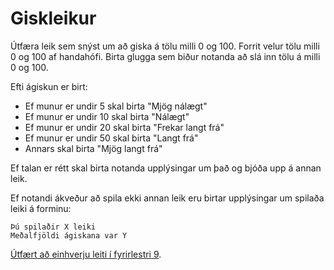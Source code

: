 # Giskleikur

Útfæra leik sem snýst um að giska á tölu milli 0 og 100. Forrit velur tölu milli 0 og 100 af handahófi. Birta glugga sem biður notanda að slá inn tölu á milli 0 og 100.

Efti ágiskun er birt:

* Ef munur er undir 5 skal birta "Mjög nálægt"
* Ef munur er undir 10 skal birta "Nálægt"
* Ef munur er undir 20 skal birta "Frekar langt frá"
* Ef munur er undir 50 skal birta "Langt frá"
* Annars skal birta "Mjög langt frá"


Ef talan er rétt skal birta notanda upplýsingar um það og bjóða upp á annan leik.

Ef notandi ákveður að spila ekki annan leik eru birtar upplýsingar um spilaða leiki á forminu:

```
Þú spilaðir X leiki
Meðalfjöldi ágiskana var Y
```

[Útfært að einhverju leiti í fyrirlestri 9](https://youtu.be/p4cRZujt354).
